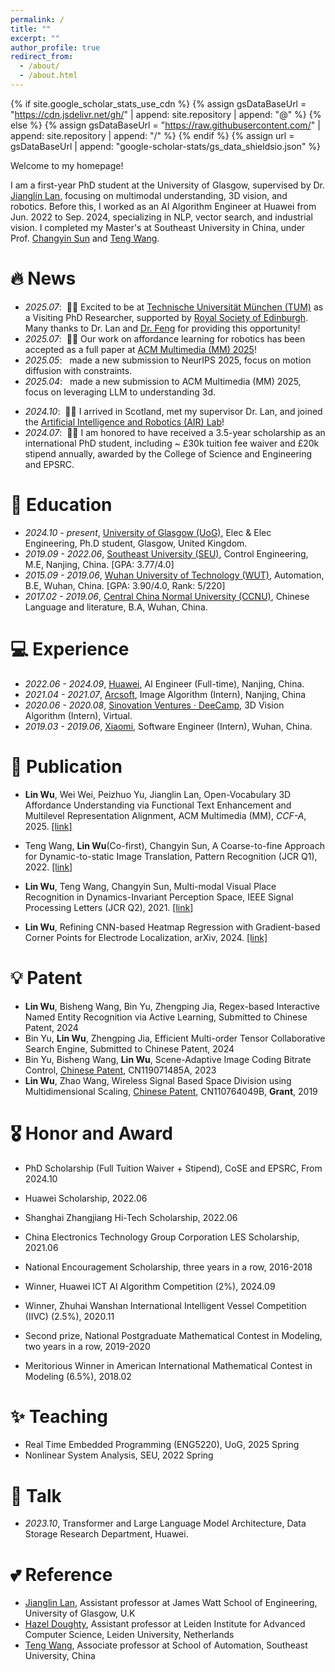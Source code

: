 ```yaml
---
permalink: /
title: ""
excerpt: ""
author_profile: true
redirect_from: 
  - /about/
  - /about.html
---
```


{% if site.google_scholar_stats_use_cdn %}
{% assign gsDataBaseUrl = "https://cdn.jsdelivr.net/gh/" | append: site.repository | append: "@" %}
{% else %}
{% assign gsDataBaseUrl = "https://raw.githubusercontent.com/" | append: site.repository | append: "/" %}
{% endif %}
{% assign url = gsDataBaseUrl | append: "google-scholar-stats/gs_data_shieldsio.json" %}

<span class='anchor' id='about-me'></span>

Welcome to my homepage!

I am a first-year PhD student at the University of Glasgow, supervised by Dr. [Jianglin Lan](https://scholar.google.co.uk/citations?user=Z7kvat4AAAAJ&hl=en), focusing on multimodal understanding, 3D vision, and robotics. Before this, I worked as an AI Algorithm Engineer at Huawei from Jun. 2022 to Sep. 2024, specializing in NLP, vector search, and industrial vision. I completed my Master's at Southeast University in China, under Prof. [Changyin Sun](https://www.researchgate.net/profile/Changyin-Sun) and [Teng Wang](https://scholar.google.co.uk/citations?hl=zh-CN&user=hpF7i8sAAAAJ).


# 🔥 News
- *2025.07*: &nbsp;🎉🎉 Excited to be at [Technische Universität München (TUM)](https://www.asg.ed.tum.de/lfk/home/) as a Visiting PhD Researcher, supported by [Royal Society of Edinburgh](https://rse.org.uk/). Many thanks to Dr. Lan and [Dr. Feng](https://www.asg.ed.tum.de/lfk/team/members/yu-feng/) for providing this opportunity!
- *2025.07*: &nbsp;🎉🎉 Our work on affordance learning for robotics has been accepted as a full paper at [ACM Multimedia (MM) 2025](https://acmmm2025.org/)!
- *2025.05*: &nbsp; made a new submission to NeurIPS 2025, focus on motion diffusion with constraints.
- *2025.04*: &nbsp; made a new submission to ACM Multimedia (MM) 2025, focus on leveraging LLM to understanding 3d.
<!-- - *2025.03*: &nbsp; made a new submission to IROS 2025, focus on efficient and safe reinforcement learning. -->
<!-- - *2024.12*: &nbsp; made a new submission to ICME 2025, focus on leveraging LLM to understanding 3d. -->
- *2024.10*: &nbsp;🎉🎉 I arrived in Scotland, met my supervisor Dr. Lan, and joined the [Artificial Intelligence and Robotics (AIR) Lab](https://air-lan.github.io/AIR-Lab/)!
- *2024.07*: &nbsp;🎉🎉 I am honored to have received a 3.5-year scholarship as an international PhD student, including ~ £30k tuition fee waiver and £20k stipend annually, awarded by the College of Science and Engineering and EPSRC.

# 📖 Education
- *2024.10 - present*, [University of Glasgow (UoG)](https://www.gla.ac.uk/explore/awardsandrankings/), Elec & Elec Engineering, Ph.D student, Glasgow, United Kingdom.
- *2019.09 - 2022.06*, [Southeast University (SEU)](https://www.seu.edu.cn/english/22456/list.htm), Control Engineering, M.E, Nanjing, China. [GPA: 3.77/4.0]
- *2015.09 - 2019.06*, [Wuhan University of Technology (WUT)](http://english.whut.edu.cn/abo/), Automation, B.E, Wuhan, China. [GPA: 3.90/4.0, Rank: 5/220]
- *2017.02 - 2019.06*, [Central China Normal University (CCNU)](http://english.ccnu.edu.cn/About/About_CCNU.htm), Chinese Language and literature, B.A, Wuhan, China.

# 💻 Experience
- *2022.06 - 2024.09*, [Huawei](https://www.huawei.com/en/corporate-information), AI Engineer (Full-time), Nanjing, China. 
- *2021.04 - 2021.07*, [Arcsoft](https://www.arcsoft.com/corporate/about.html), Image Algorithm (Intern), Nanjing, China
- *2020.06 - 2020.08*, [Sinovation Ventures · DeeCamp](https://www.sinovationventures.com/ai), 3D Vision Algorithm (Intern), Virtual.
- *2019.03 - 2019.06*, [Xiaomi](https://www.mi.com/uk/about/), Software Engineer (Intern), Wuhan, China.

# 📝 Publication

<!-- <div class='paper-box'><div class='paper-box-image'><div><div class="badge">CVPR 2016</div><img src='images/500x300.png' alt="sym" width="100%"></div></div>
<div class='paper-box-text' markdown="1">

[Deep Residual Learning for Image Recognition](https://openaccess.thecvf.com/content_cvpr_2016/papers/He_Deep_Residual_Learning_CVPR_2016_paper.pdf)

**Kaiming He**, Xiangyu Zhang, Shaoqing Ren, Jian Sun

[**Project**](https://scholar.google.com/citations?view_op=view_citation&hl=zh-CN&user=DhtAFkwAAAAJ&citation_for_view=DhtAFkwAAAAJ:ALROH1vI_8AC) <strong><span class='show_paper_citations' data='DhtAFkwAAAAJ:ALROH1vI_8AC'></span></strong>
- Lorem ipsum dolor sit amet, consectetur adipiscing elit. Vivamus ornare aliquet ipsum, ac tempus justo dapibus sit amet. 
</div>
</div> -->
- **Lin Wu**, Wei Wei, Peizhuo Yu, Jianglin Lan, Open-Vocabulary 3D Affordance Understanding via Functional Text Enhancement and Multilevel Representation Alignment, ACM Multimedia (MM), *CCF-A*, 2025. [[link]](https://wulin97.github.io/)

- Teng Wang, **Lin Wu**(Co-first), Changyin Sun, A Coarse-to-fine Approach for Dynamic-to-static Image Translation, Pattern Recognition (JCR Q1), 2022. [[link]](https://doi.org/10.1016/j.patcog.2021.108373)

- **Lin Wu**, Teng Wang, Changyin Sun, Multi-modal Visual Place Recognition in Dynamics-Invariant Perception Space, IEEE Signal Processing Letters (JCR Q2), 2021. [[link]](https://doi.org/10.1109/lsp.2021.3123907)

- **Lin Wu**, Refining CNN-based Heatmap Regression with Gradient-based Corner Points for Electrode Localization, arXiv, 2024. [[link]](https://arxiv.org/pdf/2412.17105)


# 💡 Patent

- **Lin Wu**, Bisheng Wang, Bin Yu, Zhengping Jia, Regex-based Interactive Named Entity Recognition via Active Learning, Submitted to Chinese Patent, 2024
- Bin Yu, **Lin Wu**, Zhengping Jia, Efficient Multi-order Tensor Collaborative Search Engine, Submitted to Chinese Patent, 2024
- Bin Yu, Bisheng Wang, **Lin Wu**, Scene-Adaptive Image Coding Bitrate Control, [Chinese Patent](https://patents.google.com/patent/CN119071485A/en?oq=CN119071485A), CN119071485A, 2023
- **Lin Wu**, Zhao Wang, Wireless Signal Based Space Division using Multidimensional Scaling, [Chinese Patent](https://patents.google.com/patent/CN110764049B/zh), CN110764049B, **Grant**, 2019


# 🎖️ Honor and Award
- PhD Scholarship (Full Tuition Waiver + Stipend), CoSE and EPSRC, From 2024.10
- Huawei Scholarship, 2022.06
- Shanghai Zhangjiang Hi-Tech Scholarship, 2022.06
- China Electronics Technology Group Corporation LES Scholarship, 2021.06
- National Encouragement Scholarship, three years in a row, 2016-2018

- Winner, Huawei ICT AI Algorithm Competition (2%), 2024.09
- Winner, Zhuhai Wanshan International Intelligent Vessel Competition (IIVC) (2.5%), 2020.11
- Second prize, National Postgraduate Mathematical Contest in Modeling, two years in a row, 2019-2020
- Meritorious Winner in American International Mathematical Contest in Modeling (6.5%), 2018.02

<!-- <details> 
<summary>Scholarship</summary>
<pre>
- Huawei Scholarship, 2022.6
- Shanghai Zhangjiang Hi-Tech Scholarship, 2022.6
- China Electronics Technology Group Corporation LES Scholarship, 2021.6
- National Encouragement Scholarship, three years in a row, 2016-2018
</pre>
</details>


<details> 
<summary>Honors</summary>
<pre>
- Outstanding Graduate of SEU, 2022.6
- Outstanding Student Cadre of SEU, 2021.9
- Outstanding Graduate of WUT, 2019.6
- May Fourth Youth Medal of WUT, 2018.5
</pre>
</details>


<details> 
<summary>Competitions</summary>
<pre>
- Winner, Zhuhai Wanshan International Intelligent Vessel Competition (IIVC), 2020.11
- Second prize, National Postgraduate Mathematical Contest in Modeling (MCM), two years in a row, 2019-2020
- Meritorious Winner, American International MCM, 2018.2
- Second Prize, National Graduate Student MCM, 2017.12
</pre>
</details> -->

# ✨ Teaching
- Real Time Embedded Programming (ENG5220), UoG, 2025 Spring
- Nonlinear System Analysis, SEU, 2022 Spring
 

# 💬 Talk
- *2023.10*, Transformer and Large Language Model Architecture, Data Storage Research Department, Huawei.

# 💕 Reference
- [Jianglin Lan](https://www.gla.ac.uk/schools/engineering/staff/jianglinlan/), Assistant professor at James Watt School of Engineering, University of Glasgow, U.K
- [Hazel Doughty](https://hazeldoughty.github.io/), Assistant professor at  Leiden Institute for Advanced Computer Science, Leiden University, Netherlands
- [Teng Wang](https://scholar.google.co.uk/citations?hl=zh-CN&user=hpF7i8sAAAAJ), Associate professor at School of Automation, Southeast University, China
